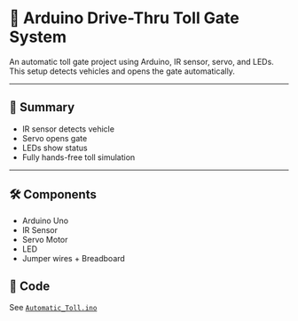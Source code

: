 # 🚗 Arduino Drive-Thru Toll Gate System

An automatic toll gate project using Arduino, IR sensor, servo, and LEDs. This setup detects vehicles and opens the gate automatically.

---

## 🧠 Summary

- IR sensor detects vehicle
- Servo opens gate
- LEDs show status
- Fully hands-free toll simulation

---

## 🛠️ Components

- Arduino Uno
- IR Sensor
- Servo Motor
- LED
- Jumper wires + Breadboard

## 💾 Code

See [`Automatic_Toll.ino`](Automatic_Toll.ino)
